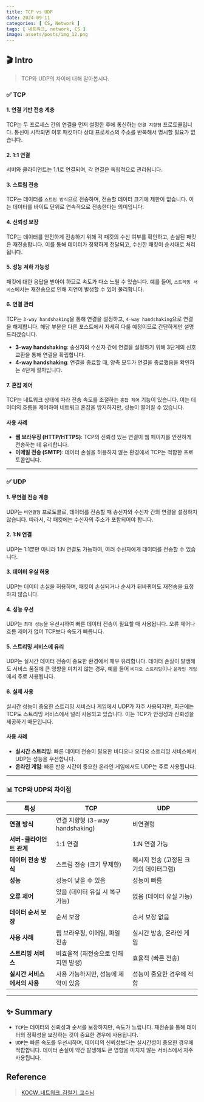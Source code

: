 ```yaml
---
title: TCP vs UDP
date: 2024-09-11
categories: [ CS, Network ]
tags: [ 네트워크, network, CS ]
image: assets/posts/img_12.png
---
```


## 🎬 Intro
> TCP와 UDP의 차이에 대해 알아봅시다.

### ✅ TCP

#### 1. 연결 기반 전송 계층
TCP는 두 프로세스 간의 연결을 먼저 설정한 후에 통신하는 `연결 지향형` 프로토콜입니다. 통신이 시작되면 이후 패킷마다 상대 프로세스의 주소를 반복해서 명시할 필요가 없습니다.

#### 2. 1:1 연결
서버와 클라이언트는 1:1로 연결되며, 각 연결은 독립적으로 관리됩니다.

#### 3. 스트림 전송
TCP는 데이터를 `스트림 방식`으로 전송하며, 전송할 데이터 크기에 제한이 없습니다. 이는 데이터를 바이트 단위로 연속적으로 전송한다는 의미입니다.

#### 4. 신뢰성 보장
TCP는 데이터를 안전하게 전송하기 위해 각 패킷의 수신 여부를 확인하고, 손실된 패킷은 재전송합니다. 이를 통해 데이터가 정확하게 전달되고, 수신한 패킷이 순서대로 처리됩니다.

#### 5. 성능 저하 가능성
패킷에 대한 응답을 받아야 하므로 속도가 다소 느릴 수 있습니다. 예를 들어, `스트리밍 서비스`에서는 재전송으로 인해 지연이 발생할 수 있어 불리합니다.

#### 6. 연결 관리
TCP는 `3-way handshaking`을 통해 연결을 설정하고, `4-way handshaking`으로 연결을 해제합니다. 해당 부분은 다른 포스트에서 자세히 다룰 예정이므로 간단하게만 설명드리겠습니다.

- **3-way handshaking**: 송신자와 수신자 간에 연결을 설정하기 위해 3단계의 신호 교환을 통해 연결을 확립합니다.
- **4-way handshaking**: 연결을 종료할 때, 양측 모두가 연결을 종료했음을 확인하는 4단계 절차입니다.

#### 7. 혼잡 제어
TCP는 네트워크 상태에 따라 전송 속도를 조절하는 `혼잡 제어` 기능이 있습니다. 이는 데이터의 흐름을 제어하여 네트워크 혼잡을 방지하지만, 성능이 떨어질 수 있습니다.

#### 사용 사례
- **웹 브라우징 (HTTP/HTTPS)**: TCP의 신뢰성 있는 연결이 웹 페이지를 안전하게 전송하는 데 유리합니다.
- **이메일 전송 (SMTP)**: 데이터 손실을 허용하지 않는 환경에서 TCP는 적합한 프로토콜입니다.

---

### ✅ UDP

#### 1. 무연결 전송 계층
UDP는 `비연결형` 프로토콜로, 데이터를 전송할 때 송신자와 수신자 간의 연결을 설정하지 않습니다. 따라서, 각 패킷에는 수신자의 주소가 포함되어야 합니다.

#### 2. 1:N 연결
UDP는 1:1뿐만 아니라 1:N 연결도 가능하여, 여러 수신자에게 데이터를 전송할 수 있습니다.

#### 3. 데이터 유실 허용
UDP는 데이터 손실을 허용하며, 패킷이 손실되거나 순서가 뒤바뀌어도 재전송을 요청하지 않습니다.

#### 4. 성능 우선
UDP는 `최대 성능`을 우선시하여 빠른 데이터 전송이 필요할 때 사용됩니다. 오류 제어나 흐름 제어가 없어 TCP보다 속도가 빠릅니다.

#### 5. 스트리밍 서비스에 유리
UDP는 실시간 데이터 전송이 중요한 환경에서 매우 유리합니다. 데이터 손실이 발생해도 서비스 품질에 큰 영향을 미치지 않는 경우, 예를 들어 `비디오 스트리밍`이나 `온라인 게임`에서 주로 사용됩니다.

#### 6. 실제 사용
실시간 성능이 중요한 스트리밍 서비스나 게임에서 UDP가 자주 사용되지만, 최근에는 TCP도 스트리밍 서비스에서 널리 사용되고 있습니다. 이는 TCP가 안정성과 신뢰성을 제공하기 때문입니다.

#### 사용 사례
- **실시간 스트리밍**: 빠른 데이터 전송이 필요한 비디오나 오디오 스트리밍 서비스에서 UDP는 성능을 우선합니다.
- **온라인 게임**: 빠른 반응 시간이 중요한 온라인 게임에서도 UDP는 주로 사용됩니다.

---

### 📊 TCP와 UDP의 차이점

| **특성**            | **TCP**                    | **UDP**                |
|-------------------|----------------------------|------------------------|
| **연결 방식**         | 연결 지향형 (3-way handshaking) | 비연결형                   |
| **서버-클라이언트 관계**   | 1:1 연결                     | 1:N 연결 가능              |
| **데이터 전송 방식**     | 스트림 전송 (크기 무제한)            | 메시지 전송 (고정된 크기의 데이터그램) |
| **성능**            | 성능이 낮을 수 있음                | 성능이 빠름                 |
| **오류 제어**         | 있음 (데이터 유실 시 복구 가능)        | 없음 (데이터 유실 가능)         |
| **데이터 순서 보장**     | 순서 보장                      | 순서 보장 없음               |
| **사용 사례**         | 웹 브라우징, 이메일, 파일 전송         | 실시간 방송, 온라인 게임         |
| **스트리밍 서비스**      | 비효율적 (재전송으로 인해 지연 발생)      | 효율적 (빠른 전송)            |
| **실시간 서비스에서의 사용** | 사용 가능하지만, 성능에 제약이 있음       | 성능이 중요한 경우에 적합         |

---

## ✨ Summary
- `TCP`는 데이터의 신뢰성과 순서를 보장하지만, 속도가 느립니다. 재전송을 통해 데이터의 정확성을 보장하는 것이 중요한 경우에 사용됩니다.
- `UDP`는 빠른 속도를 우선시하며, 데이터의 신뢰성보다는 실시간성이 중요한 경우에 적합합니다. 데이터 손실이 약간 발생해도 큰 영향을 미치지 않는 서비스에서 자주 사용됩니다.

## Reference
> [KOCW_네트워크_김철기_교수님](http://www.kocw.net/home/cview.do?cid=a042a065f8072d8a)

